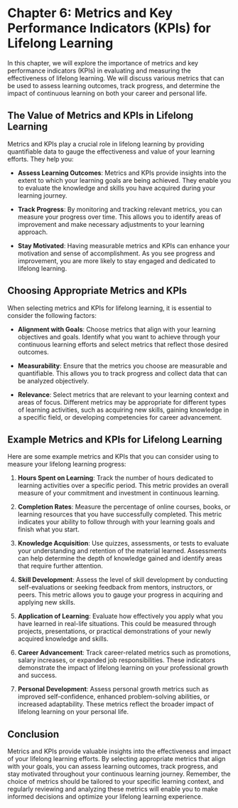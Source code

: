 Chapter 6: Metrics and Key Performance Indicators (KPIs) for Lifelong Learning
==============================================================================

In this chapter, we will explore the importance of metrics and key performance indicators (KPIs) in evaluating and measuring the effectiveness of lifelong learning. We will discuss various metrics that can be used to assess learning outcomes, track progress, and determine the impact of continuous learning on both your career and personal life.

The Value of Metrics and KPIs in Lifelong Learning
--------------------------------------------------

Metrics and KPIs play a crucial role in lifelong learning by providing quantifiable data to gauge the effectiveness and value of your learning efforts. They help you:

* **Assess Learning Outcomes**: Metrics and KPIs provide insights into the extent to which your learning goals are being achieved. They enable you to evaluate the knowledge and skills you have acquired during your learning journey.

* **Track Progress**: By monitoring and tracking relevant metrics, you can measure your progress over time. This allows you to identify areas of improvement and make necessary adjustments to your learning approach.

* **Stay Motivated**: Having measurable metrics and KPIs can enhance your motivation and sense of accomplishment. As you see progress and improvement, you are more likely to stay engaged and dedicated to lifelong learning.

Choosing Appropriate Metrics and KPIs
-------------------------------------

When selecting metrics and KPIs for lifelong learning, it is essential to consider the following factors:

* **Alignment with Goals**: Choose metrics that align with your learning objectives and goals. Identify what you want to achieve through your continuous learning efforts and select metrics that reflect those desired outcomes.

* **Measurability**: Ensure that the metrics you choose are measurable and quantifiable. This allows you to track progress and collect data that can be analyzed objectively.

* **Relevance**: Select metrics that are relevant to your learning context and areas of focus. Different metrics may be appropriate for different types of learning activities, such as acquiring new skills, gaining knowledge in a specific field, or developing competencies for career advancement.

Example Metrics and KPIs for Lifelong Learning
----------------------------------------------

Here are some example metrics and KPIs that you can consider using to measure your lifelong learning progress:

1. **Hours Spent on Learning**: Track the number of hours dedicated to learning activities over a specific period. This metric provides an overall measure of your commitment and investment in continuous learning.

2. **Completion Rates**: Measure the percentage of online courses, books, or learning resources that you have successfully completed. This metric indicates your ability to follow through with your learning goals and finish what you start.

3. **Knowledge Acquisition**: Use quizzes, assessments, or tests to evaluate your understanding and retention of the material learned. Assessments can help determine the depth of knowledge gained and identify areas that require further attention.

4. **Skill Development**: Assess the level of skill development by conducting self-evaluations or seeking feedback from mentors, instructors, or peers. This metric allows you to gauge your progress in acquiring and applying new skills.

5. **Application of Learning**: Evaluate how effectively you apply what you have learned in real-life situations. This could be measured through projects, presentations, or practical demonstrations of your newly acquired knowledge and skills.

6. **Career Advancement**: Track career-related metrics such as promotions, salary increases, or expanded job responsibilities. These indicators demonstrate the impact of lifelong learning on your professional growth and success.

7. **Personal Development**: Assess personal growth metrics such as improved self-confidence, enhanced problem-solving abilities, or increased adaptability. These metrics reflect the broader impact of lifelong learning on your personal life.

Conclusion
----------

Metrics and KPIs provide valuable insights into the effectiveness and impact of your lifelong learning efforts. By selecting appropriate metrics that align with your goals, you can assess learning outcomes, track progress, and stay motivated throughout your continuous learning journey. Remember, the choice of metrics should be tailored to your specific learning context, and regularly reviewing and analyzing these metrics will enable you to make informed decisions and optimize your lifelong learning experience.

